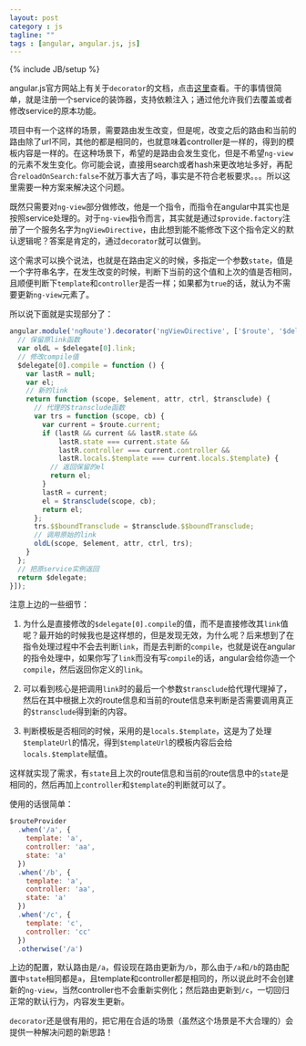 ```yaml
---
layout: post
category : js
tagline: ""
tags : [angular, angular.js, js]
---
```

{% include JB/setup %}

angular.js官方网站上有关于`decorator`的文档，点击[这里](https://docs.angularjs.org/api/auto/service/$provide#decorator)查看。干的事情很简单，就是注册一个service的装饰器，支持依赖注入；通过他允许我们去覆盖或者修改service的原本功能。

项目中有一个这样的场景，需要路由发生改变，但是呢，改变之后的路由和当前的路由除了url不同，其他的都是相同的，也就意味着controller是一样的，得到的模板内容是一样的。在这种场景下，希望的是路由会发生变化，但是不希望`ng-view`的元素不发生变化。你可能会说，直接用search或者hash来更改地址多好，再配合`reloadOnSearch:false`不就万事大吉了吗，事实是不符合老板要求。。。所以这里需要一种方案来解决这个问题。

既然只需要对`ng-view`部分做修改，他是一个指令，而指令在angular中其实也是按照service处理的。对于`ng-view`指令而言，其实就是通过`$provide.factory`注册了一个服务名字为`ngViewDirective`，由此想到能不能修改下这个指令定义的默认逻辑呢？答案是肯定的，通过`decorator`就可以做到。

这个需求可以换个说法，也就是在路由定义的时候，多指定一个参数`state`，值是一个字符串名字，在发生改变的时候，判断下当前的这个值和上次的值是否相同，且顺便判断下`template`和`controller`是否一样；如果都为`true`的话，就认为不需要更新`ng-view`元素了。

所以说下面就是实现部分了：

```js
angular.module('ngRoute').decorator('ngViewDirective', ['$route', '$delegate', function ($route, $delegate) {
  // 保留原link函数
  var oldL = $delegate[0].link;
  // 修改compile值
  $delegate[0].compile = function () {
    var lastR = null;
    var el;
    // 新的link
    return function (scope, $element, attr, ctrl, $transclude) {
      // 代理的$transclude函数
      var trs = function (scope, cb) {
        var current = $route.current;
        if (lastR && current && lastR.state &&
            lastR.state === current.state &&
            lastR.controller === current.controller &&
            lastR.locals.$template === current.locals.$template) {
          // 返回保留的el
          return el;
        }
        lastR = current;
        el = $transclude(scope, cb);
        return el;
      };
      trs.$$boundTransclude = $transclude.$$boundTransclude;
      // 调用原始的link
      oldL(scope, $element, attr, ctrl, trs);
    }
  };
  // 把原service实例返回
  return $delegate;
}]);
```

注意上边的一些细节：

1. 为什么是直接修改的`$delegate[0].compile`的值，而不是直接修改其`link`值呢？最开始的时候我也是这样想的，但是发现无效，为什么呢？后来想到了在指令处理过程中不会去判断`link`，而是去判断的`compile`，也就是说在angular的指令处理中，如果你写了`link`而没有写`compile`的话，angular会给你造一个`compile`，然后返回你定义的`link`。

1. 可以看到核心是把调用`link`时的最后一个参数`$transclude`给代理代理掉了，然后在其中根据上次的route信息和当前的route信息来判断是否需要调用真正的`$transclude`得到新的内容。

1. 判断模板是否相同的时候，采用的是`locals.$template`，这是为了处理`$templateUrl`的情况，得到`$templateUrl`的模板内容后会给`locals.$template`赋值。

这样就实现了需求，有`state`且上次的route信息和当前的route信息中的`state`是相同的，然后再加上`controller`和`$template`的判断就可以了。

使用的话很简单：

```js
$routeProvider
  .when('/a', {
    template: 'a',
    controller: 'aa',
    state: 'a'
  })
  .when('/b', {
    template: 'a',
    controller: 'aa',
    state: 'a'
  })
  .when('/c', {
    template: 'c',
    controller: 'cc'
  })
  .otherwise('/a')
```

上边的配置，默认路由是`/a`，假设现在路由更新为`/b`，那么由于`/a`和`/b`的路由配置中`state`相同都是`a`，且template和controller都是相同的，所以说此时不会创建新的`ng-view`，当然controller也不会重新实例化；然后路由更新到`/c`，一切回归正常的默认行为，内容发生更新。

`decorator`还是很有用的，把它用在合适的场景（虽然这个场景是不大合理的）会提供一种解决问题的新思路！
